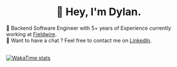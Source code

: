 <p align="center">
  <h1 align="center"> 💫 Hey, I'm Dylan.</h1>
</p>
🔭 Backend Software Engineer with 5+ years of Experience currently working at <a href="https://www.fieldwire.com/">Fieldwire</a>.
<br>
💭 Want to have a chat ? Feel free to contact me on <a href="https://linkedin.com/in/dylancattelan">LinkedIn</a>.
<br />
<br />

[![WakaTime stats](https://github-readme-stats.vercel.app/api/wakatime?username=DylanCa&layout=compact&display_format=percent&langs_count=4)](https://github.com/DylanCa)
